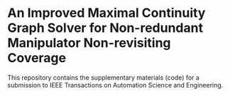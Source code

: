 # An Improved Maximal Continuity Graph Solver for Non-redundant Manipulator Non-revisiting Coverage

This repository contains the supplementary materials (code) for a submission to IEEE Transactions on Automation Science and Engineering. 
